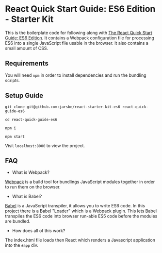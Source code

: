 # React Quick Start Guide: ES6 Edition - Starter Kit

This is the boilerplate code for following along with [The React Quick Start Guide: ES6 Edition](http://www.jackcallister.com/2015/08/30/the-react-quick-start-guide-es6-edition.html). It contains a Webpack configuration file for processing ES6 into a single JavaScript file usable in the browser. It also contains a small amount of CSS.

## Requirements

You will need `npm` in order to install dependencies and run the bundling scripts.

## Setup Guide

`git clone git@github.com:jarsbe/react-starter-kit-es6 react-quick-guide-es6`

`cd react-quick-guide-es6`

`npm i`

`npm start`

Visit `localhost:8000` to view the project.

## FAQ

- What is Webpack?

[Webpack](http://webpack.github.io/) is a build tool for bundlings JavaScript modules together in order to run them on the browser.

- What is Babel?

[Babel](https://babeljs.io/) is a JavaScript transpiler, it allows you to write ES6 code. In this project there is a Babel "Loader" which is a Webpack plugin. This lets Babel transpiles the ES6 code into browser run-able ES5 code before the modules are bundled.

- How does all of this work?

The index.html file loads then React which renders a Javascript application into the `#app` div.
